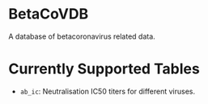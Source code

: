 # BetaCoVDB
A database of betacoronavirus related data.

# Currently Supported Tables
- `ab_ic`: Neutralisation IC50 titers for different viruses.